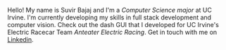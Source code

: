 <!---
SuvirBajaj/SuvirBajaj is a ✨ special ✨ repository because its `README.md` (this file) appears on your GitHub profile.
You can click the Preview link to take a look at your changes.
--->

Hello! My name is Suvir Bajaj and I'm a *Computer Science major* at UC Irvine. I'm currently developing my skills in full stack development and computer vision. Check out the dash GUI that I developed for UC Irvine's Electric Racecar Team *Anteater Electric Racing*. Get in touch with me on [Linkedin](https://www.linkedin.com/in/suvir-bajaj-750a90193/).
